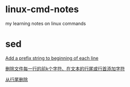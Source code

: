 # linux-cmd-notes
my learning notes on linux commands

# sed
[Add a prefix string to beginning of each line](https://stackoverflow.com/questions/2099471/add-a-prefix-string-to-beginning-of-each-line)

[删除文件每一行的前k个字符、在文本的行尾或行首添加字符](https://www.cnblogs.com/bymo/p/8085821.html)

[从行尾删除](https://askubuntu.com/questions/675489/how-to-use-sed-to-replace-from-last-3-characters-from-string)


